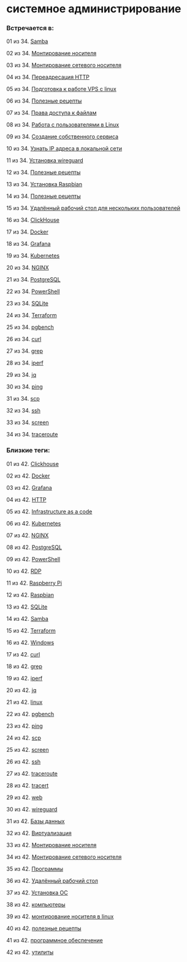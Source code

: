 # системное администрирование

### Встречается в:

01 из 34. [Samba](../Компьютеры%20и%20софт/Linux/Samba.md)

02 из 34. [Монтирование носителя](../Компьютеры%20и%20софт/Linux/Монтирование%20носителя.md)

03 из 34. [Монтирование сетевого носителя](../Компьютеры%20и%20софт/Linux/Монтирование%20сетевого%20носителя.md)

04 из 34. [Переадресация HTTP](../Компьютеры%20и%20софт/Linux/Переадресация%20HTTP.md)

05 из 34. [Подготовка к работе VPS с linux](../Компьютеры%20и%20софт/Linux/Подготовка%20к%20работе%20VPS%20с%20linux.md)

06 из 34. [Полезные рецепты](../Компьютеры%20и%20софт/Linux/Полезные%20рецепты%20Linux.md)

07 из 34. [Права доступа к файлам](../Компьютеры%20и%20софт/Linux/Права%20доступа%20к%20файлам.md)

08 из 34. [Работа с пользователями в Linux](../Компьютеры%20и%20софт/Linux/Работа%20с%20пользователями.md)

09 из 34. [Создание собственного сервиса](../Компьютеры%20и%20софт/Linux/Создание%20собственного%20сервиса.md)

10 из 34. [Узнать IP адреса в локальной сети](../Компьютеры%20и%20софт/Linux/Узнать%20IP%20адреса%20в%20локальной%20сети.md)

11 из 34. [Установка wireguard](../Компьютеры%20и%20софт/Linux/Установка%20wireguard.md)

12 из 34. [Полезные рецепты](../Компьютеры%20и%20софт/Raspberry%20Pi/Полезные%20рецепты%20Raspberry%20Pi.md)

13 из 34. [Установка Raspbian](../Компьютеры%20и%20софт/Raspberry%20Pi/Установка%20Raspbian.md)

14 из 34. [Полезные рецепты](../Компьютеры%20и%20софт/Windows/Полезные%20рецепты%20Windows.md)

15 из 34. [Удалённый рабочий стол для нескольких пользователей](../Компьютеры%20и%20софт/Windows/Удалённый%20рабочий%20стол%20для%20нескольких%20пользователей.md)

16 из 34. [ClickHouse](../Компьютеры%20и%20софт/Программы/Clickhouse.md)

17 из 34. [Docker](../Компьютеры%20и%20софт/Программы/Docker.md)

18 из 34. [Grafana](../Компьютеры%20и%20софт/Программы/Grafana.md)

19 из 34. [Kubernetes](../Компьютеры%20и%20софт/Программы/Kubernetes.md)

20 из 34. [NGINX](../Компьютеры%20и%20софт/Программы/Nginx.md)

21 из 34. [PostgreSQL](../Компьютеры%20и%20софт/Программы/PostgreSQL.md)

22 из 34. [PowerShell](../Компьютеры%20и%20софт/Программы/PowerShell.md)

23 из 34. [SQLite](../Компьютеры%20и%20софт/Программы/SQLite.md)

24 из 34. [Terraform](../Компьютеры%20и%20софт/Программы/Terraform.md)

25 из 34. [pgbench](../Компьютеры%20и%20софт/Программы/pgbench.md)

26 из 34. [curl](../Компьютеры%20и%20софт/Утилиты/Curl.md)

27 из 34. [grep](../Компьютеры%20и%20софт/Утилиты/Grep.md)

28 из 34. [iperf](../Компьютеры%20и%20софт/Утилиты/Iperf.md)

29 из 34. [jq](../Компьютеры%20и%20софт/Утилиты/Jq.md)

30 из 34. [ping](../Компьютеры%20и%20софт/Утилиты/Ping.md)

31 из 34. [scp](../Компьютеры%20и%20софт/Утилиты/SCP.md)

32 из 34. [ssh](../Компьютеры%20и%20софт/Утилиты/SSH.md)

33 из 34. [screen](../Компьютеры%20и%20софт/Утилиты/Screen.md)

34 из 34. [traceroute](../Компьютеры%20и%20софт/Утилиты/Traceroute.md)


### Близкие теги:

01 из 42. [Clickhouse](../__tags/clickhouse.md)

02 из 42. [Docker](../__tags/docker.md)

03 из 42. [Grafana](../__tags/grafana.md)

04 из 42. [HTTP](../__tags/http.md)

05 из 42. [Infrastructure as a code](../__tags/infrastructure_as_a_code.md)

06 из 42. [Kubernetes](../__tags/kubernetes.md)

07 из 42. [NGINX](../__tags/nginx.md)

08 из 42. [PostgreSQL](../__tags/postgresql.md)

09 из 42. [PowerShell](../__tags/powershell.md)

10 из 42. [RDP](../__tags/rdp.md)

11 из 42. [Raspberry Pi](../__tags/raspberry_pi.md)

12 из 42. [Raspbian](../__tags/raspbian.md)

13 из 42. [SQLite](../__tags/sqlite.md)

14 из 42. [Samba](../__tags/samba.md)

15 из 42. [Terraform](../__tags/terraform.md)

16 из 42. [Windows](../__tags/windows.md)

17 из 42. [curl](../__tags/curl.md)

18 из 42. [grep](../__tags/grep.md)

19 из 42. [iperf](../__tags/iperf.md)

20 из 42. [jq](../__tags/jq.md)

21 из 42. [linux](../__tags/linux.md)

22 из 42. [pgbench](../__tags/pgbench.md)

23 из 42. [ping](../__tags/ping.md)

24 из 42. [scp](../__tags/scp.md)

25 из 42. [screen](../__tags/screen.md)

26 из 42. [ssh](../__tags/ssh.md)

27 из 42. [traceroute](../__tags/traceroute.md)

28 из 42. [tracert](../__tags/tracert.md)

29 из 42. [web](../__tags/web.md)

30 из 42. [wireguard](../__tags/wireguard.md)

31 из 42. [Базы данных](../__tags/bazy_dannyh.md)

32 из 42. [Виртуализация](../__tags/virtualizatsiya.md)

33 из 42. [Монтирование носителя](../__tags/montirovanie_nositelya.md)

34 из 42. [Монтирование сетевого носителя](../__tags/montirovanie_setevogo_nositelya.md)

35 из 42. [Программы](../__tags/programmy.md)

36 из 42. [Удалённый рабочий стол](../__tags/udalennyy_rabochiy_stol.md)

37 из 42. [Установка ОС](../__tags/ustanovka_os.md)

38 из 42. [компьютеры](../__tags/kompytery.md)

39 из 42. [монтирование носителя в linux](../__tags/montirovanie_nositelya_v_linux.md)

40 из 42. [полезные рецепты](../__tags/poleznye_retsepty.md)

41 из 42. [программное обеспечение](../__tags/programmnoe_obespechenie.md)

42 из 42. [утилиты](../__tags/utility.md)

